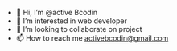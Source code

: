 - 👋 Hi, I’m @active
Bcodin
- 👀 I’m interested in web developer  
- 💞️ I’m looking to collaborate on project 
- 📫 How to reach me activebcodin@gmail.com

<!---
activeBcodin is a ✨ special ✨ repository because its `README.md` (this file) appears on your GitHub profile.
You can click the Preview link to take a look at your changes.
--->
